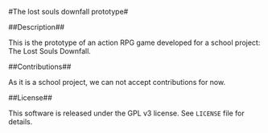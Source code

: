 #The lost souls downfall prototype#

##Description##

This is the prototype of an action RPG game developed for a school
project: The Lost Souls Downfall.

##Contributions##

As it is a school project, we can not accept contributions for now.

##License##

This software is released under the GPL v3 license. See `LICENSE` file
for details.
